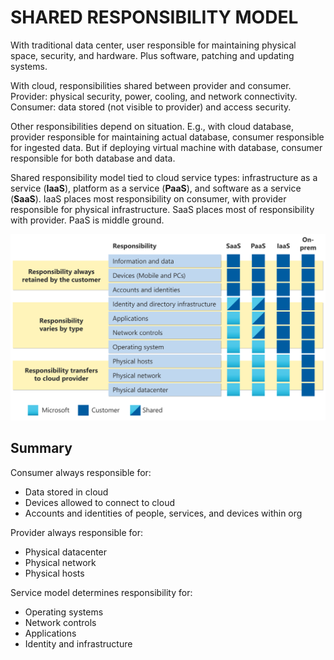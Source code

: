 # SHARED RESPONSIBILITY MODEL

With traditional data center, user responsible for maintaining physical space, security, and hardware. Plus software, patching and updating systems.

With cloud, responsibilities shared between provider and consumer. Provider: physical security, power, cooling, and network connectivity. Consumer: data stored (not visible to provider) and access security.

Other responsibilities depend on situation. E.g., with cloud database, provider responsible for maintaining actual database, consumer responsible for ingested data. But if deploying virtual machine with database, consumer responsible for both database and data.

Shared responsibility model tied to cloud service types: infrastructure as a service (**IaaS**), platform as a service (**PaaS**), and software as a service (**SaaS**). IaaS places most responsibility on consumer, with provider responsible for physical infrastructure. SaaS places most of responsibility with provider. PaaS is middle ground.

![Shared Resonsibility](/assets/shared-responsibility.svg)

## Summary

Consumer always responsible for:

* Data stored in cloud
* Devices allowed to connect to cloud
* Accounts and identities of people, services, and devices within org

Provider always responsible for:

* Physical datacenter
* Physical network
* Physical hosts

Service model determines responsibility for:

* Operating systems
* Network controls
* Applications
* Identity and infrastructure
